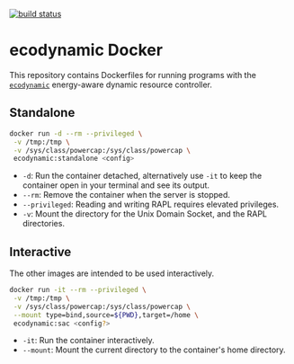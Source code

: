 [![build status](https://github.com/JordyAaldering/ecodynamic-docker/workflows/docker/badge.svg)](https://github.com/JordyAaldering/ecodynamic-docker/actions?query=workflow%3A"docker")

# ecodynamic Docker

This repository contains Dockerfiles for running programs with the [`ecodynamic`](https://github.com/JordyAaldering/ecodynamic) energy-aware dynamic resource controller.

## Standalone

```bash
docker run -d --rm --privileged \
 -v /tmp:/tmp \
 -v /sys/class/powercap:/sys/class/powercap \
 ecodynamic:standalone <config>
```

- `-d`: Run the container detached, alternatively use `-it` to keep the container open in your terminal and see its output.
- `--rm`: Remove the container when the server is stopped.
- `--privileged`: Reading and writing RAPL requires elevated privileges.
- `-v`: Mount the directory for the Unix Domain Socket, and the RAPL directories.

## Interactive

The other images are intended to be used interactively.

```bash
docker run -it --rm --privileged \
 -v /tmp:/tmp \
 -v /sys/class/powercap:/sys/class/powercap \
 --mount type=bind,source=${PWD},target=/home \
 ecodynamic:sac <config?>
```

- `-it`: Run the container interactively.
- `--mount`: Mount the current directory to the container's home directory.
